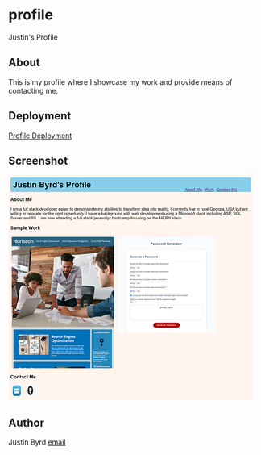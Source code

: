 # profile
Justin's Profile

## About
This is my profile where I showcase my work and provide means of contacting me.

## Deployment
[Profile Deployment](https://justinnbyrd.github.io/profile/)

## Screenshot
![Profile Screenshot](./assets/images/profile-screenshot.png)

## Author
Justin Byrd [email](mailto:justin_byrd@hotmail.com)
